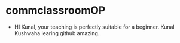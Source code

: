 # commclassroomOP
- HI Kunal, your teaching is perfectly suitable for a beginner.
Kunal Kushwaha learing github amazing..
